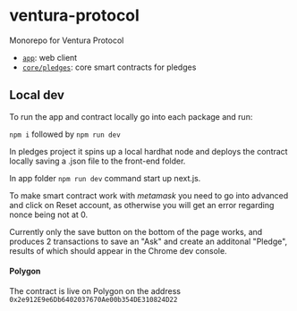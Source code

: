 # ventura-protocol
Monorepo for Ventura Protocol

- [`app`](./packages/app): web client
- [`core/pledges`](./packages/core/pledges): core smart contracts for pledges
## Local dev
To run the app and contract locally go into each package and run:

 `npm i` followed by `npm run dev`

In pledges project it spins up a local hardhat node and deploys the contract locally saving a .json file to the front-end folder.

In app folder `npm run dev` command start up next.js. 

To make smart contract work with *metamask* you need to go into advanced and click on Reset account, as otherwise you will get an error regarding nonce being not at 0.

Currently only the save button on the bottom of the page works, and produces 2 transactions to save an "Ask" and create an additonal "Pledge", results of which should appear in the Chrome dev console.
#### Polygon
The contract is live on Polygon on the address `0x2e912E9e6Db6402037670Ae00b354DE310824D22`